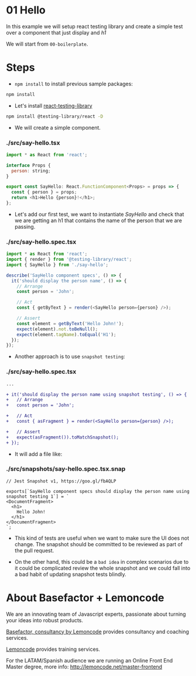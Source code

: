 # 01 Hello

In this example we will setup react testing library and create a simple test over a component that
just display and _h1_

We will start from `00-boilerplate`.

# Steps

- `npm install` to install previous sample packages:

```bash
npm install
```

- Let's install [react-testing-library](https://github.com/testing-library/react-testing-library)

```bash
npm install @testing-library/react -D
```

- We will create a simple component.

### ./src/say-hello.tsx

```javascript
import * as React from 'react';

interface Props {
  person: string;
}

export const SayHello: React.FunctionComponent<Props> = props => {
  const { person } = props;
  return <h1>Hello {person}!</h1>;
};
```

- Let's add our first test, we want to instantiate _SayHello_ and check that we are getting an h1 that contains the name of the person that we are passing.

### ./src/say-hello.spec.tsx

```javascript
import * as React from 'react';
import { render } from '@testing-library/react';
import { SayHello } from './say-hello';

describe('SayHello component specs', () => {
  it('should display the person name', () => {
    // Arrange
    const person = 'John';

    // Act
    const { getByText } = render(<SayHello person={person} />);

    // Assert
    const element = getByText('Hello John!');
    expect(element).not.toBeNull();
    expect(element.tagName).toEqual('H1');
  });
});
```

- Another approach is to use `snapshot testing`:

### ./src/say-hello.spec.tsx

```diff
...

+ it('should display the person name using snapshot testing', () => {
+   // Arrange
+   const person = 'John';

+   // Act
+   const { asFragment } = render(<SayHello person={person} />);

+   // Assert
+   expect(asFragment()).toMatchSnapshot();
+ });

```

- It will add a file like:

### ./src/**snapshots**/say-hello.spec.tsx.snap

```
// Jest Snapshot v1, https://goo.gl/fbAQLP

exports[`SayHello component specs should display the person name using snapshot testing 1`] = `
<DocumentFragment>
  <h1>
    Hello John!
  </h1>
</DocumentFragment>
`;

```

- This kind of tests are useful when we want to make sure the UI does not change. The snapshot should be committed to be reviewed as part of the pull request.

- On the other hand, this could be a `bad idea` in complex scenarios due to it could be complicated review the whole snapshot and we could fall into a bad habit of updating snapshot tests blindly.

# About Basefactor + Lemoncode

We are an innovating team of Javascript experts, passionate about turning your ideas into robust products.

[Basefactor, consultancy by Lemoncode](http://www.basefactor.com) provides consultancy and coaching services.

[Lemoncode](http://lemoncode.net/services/en/#en-home) provides training services.

For the LATAM/Spanish audience we are running an Online Front End Master degree, more info: http://lemoncode.net/master-frontend
